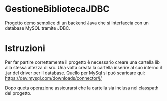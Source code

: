 # GestioneBibliotecaJDBC
Progetto demo semplice di un backend Java che si interfaccia con un database MySQL tramite JDBC.

# Istruzioni
Per far partire correttamente il progetto è necessario creare una cartella lib alla stessa altezza di src.
Una volta creata la cartella inserire al suo interno il .jar del driver per il database.
Quello per MySql si può scaricare qui: https://dev.mysql.com/downloads/connector/j/

Dopo queta operazione assicurarsi che la cartella sia inclusa nel classpath del progetto.